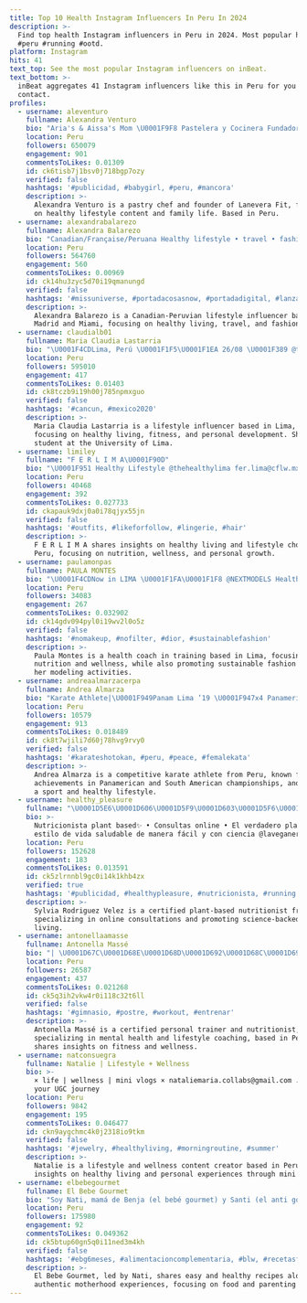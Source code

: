 ```yaml
---
title: Top 10 Health Instagram Influencers In Peru In 2024
description: >-
  Find top health Instagram influencers in Peru in 2024. Most popular hashtags:
  #peru #running #ootd.
platform: Instagram
hits: 41
text_top: See the most popular Instagram influencers on inBeat.
text_bottom: >-
  inBeat aggregates 41 Instagram influencers like this in Peru for you to
  contact.
profiles:
  - username: aleventuro
    fullname: Alexandra Venturo
    bio: "Aria's & Aissa's Mom \U0001F9F8 Pastelera y Cocinera Fundadora y Creadora de @laneverafit Healthy Lifestyle⚖️ ♏️ Scorpio \U0001F441"
    location: Peru
    followers: 650079
    engagement: 901
    commentsToLikes: 0.01309
    id: ck6tisb7j1bsv0j718bgp7ozy
    verified: false
    hashtags: '#publicidad, #babygirl, #peru, #mancora'
    description: >-
      Alexandra Venturo is a pastry chef and founder of Lanevera Fit, focusing
      on healthy lifestyle content and family life. Based in Peru.
  - username: alexandrabalarezo
    fullname: Alexandra Balarezo
    bio: "Canadian/Française/Peruana Healthy lifestyle • travel • fashion \U0001F4CDMadrid/ Miami Alexandrabalarezo@perleinfluence.com @perleinfluence \U0001F1EB\U0001F1F7"
    location: Peru
    followers: 564760
    engagement: 560
    commentsToLikes: 0.00969
    id: ck14hu3zyc5d70i19qmanungd
    verified: false
    hashtags: '#missuniverse, #portadacosasnow, #portadadigital, #lanzamiento'
    description: >-
      Alexandra Balarezo is a Canadian-Peruvian lifestyle influencer based in
      Madrid and Miami, focusing on healthy living, travel, and fashion.
  - username: claudialb01
    fullname: Maria Claudia Lastarria
    bio: "\U0001F4CDLima, Perú \U0001F1F5\U0001F1EA 26/08 \U0001F389 @trendsinnovation \U0001F3C3\U0001F3FD‍♀️\U0001F6CD @believebymc \U0001F457 Healthy Lifestyle \U0001F3CB\U0001F3FD‍♀️\U0001F34F Estudiante de la UL \U0001F4DA Paz y Amor ❤️"
    location: Peru
    followers: 595010
    engagement: 417
    commentsToLikes: 0.01403
    id: ck8tczb9i19h00j785npmxguo
    verified: false
    hashtags: '#cancun, #mexico2020'
    description: >-
      Maria Claudia Lastarria is a lifestyle influencer based in Lima, Peru,
      focusing on healthy living, fitness, and personal development. She is a
      student at the University of Lima.
  - username: limiley
    fullname: "F E R L I M A\U0001F90D"
    bio: "\U0001F951 Healthy Lifestyle @thehealthylima fer.lima@cflw.mx Inhale love, exhale hate."
    location: Peru
    followers: 40468
    engagement: 392
    commentsToLikes: 0.027733
    id: ckapauk9dxj0a0i78qjyx55jn
    verified: false
    hashtags: '#outfits, #likeforfollow, #lingerie, #hair'
    description: >-
      F E R L I M A shares insights on healthy living and lifestyle choices from
      Peru, focusing on nutrition, wellness, and personal growth.
  - username: paulamonpas
    fullname: PAULA MONTES
    bio: "\U0001F4CDNow in LIMA \U0001F1FA\U0001F1F8 @NEXTMODELS Health Coach in training @nutritionschool \U0001F343 @thehealthiestmodel"
    location: Peru
    followers: 34083
    engagement: 267
    commentsToLikes: 0.032902
    id: ck14gdv094pyl0i19wv2l0o5z
    verified: false
    hashtags: '#nomakeup, #nofilter, #dior, #sustainablefashion'
    description: >-
      Paula Montes is a health coach in training based in Lima, focusing on
      nutrition and wellness, while also promoting sustainable fashion through
      her modeling activities.
  - username: andreaalmarzacerpa
    fullname: Andrea Almarza
    bio: "Karate Athlete|\U0001F949Panam Lima ’19 \U0001F947x4 Panamerican Championship \U0001F947x5 South American Championship \U0001F949x2 Karate 1 Serie A Sport & Healthy Life\U0001F331 \U0001F4CDLima, Perú"
    location: Peru
    followers: 10579
    engagement: 913
    commentsToLikes: 0.018489
    id: ck8t7wjili7d60j78hvg9rvy0
    verified: false
    hashtags: '#karateshotokan, #peru, #peace, #femalekata'
    description: >-
      Andrea Almarza is a competitive karate athlete from Peru, known for her
      achievements in Panamerican and South American championships, and promotes
      a sport and healthy lifestyle.
  - username: healthy_pleasure
    fullname: "\U0001D5E6\U0001D606\U0001D5F9\U0001D603\U0001D5F6\U0001D5EE \U0001D5E5\U0001D5FC\U0001D5F1\U0001D5FF\U0001D5F6\U0001D5F4\U0001D602\U0001D5F2\U0001D607 \U0001D5E9\U0001D5F2\U0001D5F9\U0001D5F2\U0001D607"
    bio: >-
      Nutricionista plant based✨ • Consultas online • El verdadero placer a un
      estilo de vida saludable de manera fácil y con ciencia @laveganeria.pe
    location: Peru
    followers: 152628
    engagement: 183
    commentsToLikes: 0.013591
    id: ck5zlrnnbl9gc0i14k1khb4zx
    verified: true
    hashtags: '#publicidad, #healthypleasure, #nutricionista, #running'
    description: >-
      Sylvia Rodriguez Velez is a certified plant-based nutritionist from Peru,
      specializing in online consultations and promoting science-backed healthy
      living.
  - username: antonellaamasse
    fullname: Antonella Massé
    bio: "| \U0001D67C\U0001D68E\U0001D68D\U0001D692\U0001D68C\U0001D692\U0001D697\U0001D68A \U0001D691\U0001D69E\U0001D696\U0001D68A\U0001D697\U0001D68A ⚕️\U0001F469\U0001F3FD‍⚕️ | \U0001D610\U0001D61A\U0001D61A\U0001D608 \U0001D624\U0001D626\U0001D633\U0001D635\U0001D62A\U0001D627\U0001D62A\U0001D626\U0001D625-\U0001D631\U0001D626\U0001D633\U0001D634\U0001D630\U0001D62F\U0001D622\U0001D62D \U0001D635\U0001D633\U0001D622\U0001D62A\U0001D62F\U0001D626\U0001D633-\U0001D62F\U0001D636\U0001D635\U0001D633\U0001D62A\U0001D624\U0001D62A\U0001D630\U0001D62F | \U0001D614\U0001D62A\U0001D634\U0001D634 \U0001D61B\U0001D626\U0001D626\U0001D62F \U0001D61A\U0001D636\U0001D625. \U0001D610\U0001D62F\U0001D635 \U0001F451 | \U0001D61A\U0001D622\U0001D62D\U0001D636\U0001D625 \U0001D62E\U0001D626\U0001D62F\U0001D635\U0001D622\U0001D62D \U0001D63A \U0001D626\U0001D634\U0001D635\U0001D62A\U0001D62D\U0001D630 \U0001D625\U0001D626 \U0001D637\U0001D62A\U0001D625\U0001D622 \U0001F3CB\U0001F3FB‍♀️\U0001F9E0 | \U0001D61B\U0001D62A\U0001D62C \U0001D635\U0001D630\U0001D62C+700\U0001D62C"
    location: Peru
    followers: 26587
    engagement: 437
    commentsToLikes: 0.021268
    id: ck5q3ih2vkw4r0i118c32t6ll
    verified: false
    hashtags: '#gimnasio, #postre, #workout, #entrenar'
    description: >-
      Antonella Massé is a certified personal trainer and nutritionist,
      specializing in mental health and lifestyle coaching, based in Peru. She
      shares insights on fitness and wellness.
  - username: natconsuegra
    fullname: Natalie | Lifestyle + Wellness
    bio: >-
      × life | wellness | mini vlogs × nataliemaria.collabs@gmail.com ↓ start
      your UGC journey
    location: Peru
    followers: 9842
    engagement: 195
    commentsToLikes: 0.046477
    id: ckn9aygchmc4k0j2318io9tkm
    verified: false
    hashtags: '#jewelry, #healthyliving, #morningroutine, #summer'
    description: >-
      Natalie is a lifestyle and wellness content creator based in Peru, sharing
      insights on healthy living and personal experiences through mini vlogs.
  - username: elbebegourmet
    fullname: El Bebe Gourmet
    bio: "Soy Nati, mamá de Benja (el bebé gourmet) y Santi (el anti gourmet \U0001F602) \U0001F469\U0001F3FC‍\U0001F373Recetas fáciles y saludables + maternidad real \U0001F6CD @latiendadelbebegourmet"
    location: Peru
    followers: 175980
    engagement: 92
    commentsToLikes: 0.049362
    id: ck5btup60gn5q0i11ned3m4kh
    verified: false
    hashtags: '#ebg6meses, #alimentacioncomplementaria, #blw, #recetasfaciles'
    description: >-
      El Bebe Gourmet, led by Nati, shares easy and healthy recipes alongside
      authentic motherhood experiences, focusing on food and parenting in Peru.
---
```


